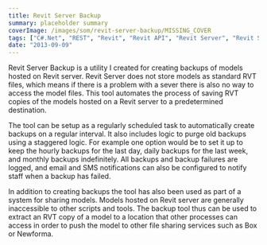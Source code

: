 ```yaml
---
title: Revit Server Backup
summary: placeholder summary
coverImage: /images/som/revit-server-backup/MISSING_COVER
tags: ["C#.Net", "REST", "Revit", "Revit API", "Revit Server", "Revit Server API"]
date: "2013-09-09"
---
```


Revit Server Backup is a utility I created for creating backups of models hosted on Revit server. Revit Server does not store models as standard RVT files, which means if there is a problem with a sever there is also no way to access the model files. This tool automates the process of saving RVT copies of the models hosted on a Revit server to a predetermined destination.

The tool can be setup as a regularly scheduled task to automatically create backups on a regular interval. It also includes logic to purge old backups using a staggered logic. For example one option would be to set it up to keep the hourly backups for the last day, daily backups for the last week, and monthly backups indefinitely. All backups and backup failures are logged, and email and SMS notifications can also be configured to notify staff when a backup has failed.

In addition to creating backups the tool has also been used as part of a system for sharing models. Models hosted on Revit server are generally inaccessible to other scripts and tools. The backup tool thus can be used to extract an RVT copy of a model to a location that other processes can access in order to push the model to other file sharing services such as Box or Newforma.
